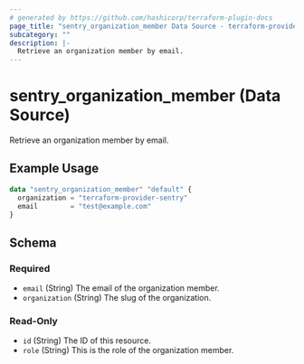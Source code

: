 ```yaml
---
# generated by https://github.com/hashicorp/terraform-plugin-docs
page_title: "sentry_organization_member Data Source - terraform-provider-sentry"
subcategory: ""
description: |-
  Retrieve an organization member by email.
---
```


# sentry_organization_member (Data Source)

Retrieve an organization member by email.

## Example Usage

```terraform
data "sentry_organization_member" "default" {
  organization = "terraform-provider-sentry"
  email        = "test@example.com"
}
```

<!-- schema generated by tfplugindocs -->
## Schema

### Required

- `email` (String) The email of the organization member.
- `organization` (String) The slug of the organization.

### Read-Only

- `id` (String) The ID of this resource.
- `role` (String) This is the role of the organization member.


